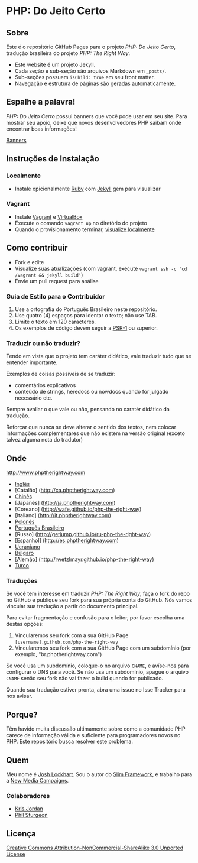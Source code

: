 # PHP: Do Jeito Certo

## Sobre

Este é o repositório GitHub Pages para o projeto _PHP: Do Jeito Certo_, tradução brasileira do projeto _PHP: The Right Way_.

* Este website é um projeto Jekyll.
* Cada seção e sub-seção são arquivos Markdown em `_posts/`.
* Sub-seções possuem `isChild: true` em seu front matter.
* Navegação e estrutura de páginas são geradas automaticamente.

## Espalhe a palavra!

_PHP: Do Jeito Certo_ possui banners que você pode usar em seu site. Para mostrar seu apoio, deixe que novos desenvolvedores PHP saibam onde encontrar boas informações!

[Banners](http://www.phptherightway.com/banners.html)

## Instruções de Instalação

### Localmente

* Instale opicionalmente [Ruby](https://rvm.io/rvm/install/) com [Jekyll](https://github.com/mojombo/jekyll/) gem para visualizar

### Vagrant

* Instale [Vagrant](http://www.vagrantup.com/) e [VirtualBox](https://www.virtualbox.org/)
* Execute o comando `vagrant up` no diretório do projeto
* Quando o provisionamento terminar, [visualize localmente](http://localhost:4000)

## Como contribuir

* Fork e edite
* Visualize suas atualizações (com vagrant, execute `vagrant ssh -c 'cd /vagrant && jekyll build'`)
* Envie um pull request para análise

### Guia de Estilo para o Contribuidor

1. Use a ortografia do Português Brasileiro neste repositório.
2. Use quatro (4) espaços para identar o texto; não use TAB.
3. Limite o texto em 120 caracteres.
4. Os exemplos de código devem seguir a [PSR-1](http://www.php-fig.org/psr/psr-1/) ou superior.


### Traduzir ou não traduzir?

Tendo em vista que o projeto tem caráter didático, vale traduzir tudo que se entender importante.

Exemplos de coisas possíveis de se traduzir:

- comentários explicativos
- conteúdo de strings, heredocs ou nowdocs quando for julgado necessário etc.

Sempre avaliar o que vale ou não, pensando no caratér didático da tradução.

Reforçar que nunca se deve alterar o sentido dos textos, nem colocar informações complementares que não existem na versão original (exceto talvez alguma nota do tradutor)

## Onde

<http://www.phptherightway.com>

* [Inglês](http://www.phptherightway.com)
* [Catalão] (http://ca.phptherightway.com)
* [Chinês](http://wulijun.github.com/php-the-right-way)
* [Japanês] (http://ja.phptherightway.com)
* [Coreano] (http://wafe.github.io/php-the-right-way)
* [Italiano] (http://it.phptherightway.com)
* [Polonês](http://pl.phptherightway.com)
* [Português Brasileiro](http://br.phptherightway.com)
* [Russo] (http://getjump.github.io/ru-php-the-right-way)
* [Espanhol] (http://es.phptherightway.com)
* [Ucraniano](http://iflista.github.com/php-the-right-way)
* [Búlgaro](http://bg.phptherightway.com)
* [Alemão] (http://rwetzlmayr.github.io/php-the-right-way)
* [Turco](http://hkulekci.github.io/php-the-right-way/)

### Traduções

Se você tem interesse em traduzir _PHP: The Right Way_, faça o fork do repo no GitHub e publique seu fork para sua
própria conta do GitHub. Nós vamos vincular sua tradução a partir do documento principal.

Para evitar fragmentação e confusão para o leitor, por favor escolha uma destas opções:

1. Vincularemos seu fork com a sua GitHub Page `[username].github.com/php-the-right-way`
2. Vincularemos seu fork com a sua GitHub Page com um subdomínio (por exemplo, "br.phptherightway.com")

Se você usa um subdomínio, coloque-o no arquivo `CNAME`, e avíse-nos para configurar o DNS para você. Se não usa um
subdomínio, apague o arquivo `CNAME` senão seu fork não vai fazer o build quando for publicado.

Quando sua tradução estiver pronta, abra uma issue no Isse Tracker para nos avisar.

## Porque?

Têm havido muita discussão ultimamente sobre como a comunidade PHP carece de informação válida e suficiente para programadores novos no PHP. Este repositório busca resolver este problema.

## Quem

Meu nome é [Josh Lockhart](http://twitter.com/codeguy). Sou o autor do [Slim Framework](http://www.slimframework.com/), e trabalho para a [New Media Campaigns](http://www.newmediacampaigns.com/).

### Colaboradores

* [Kris Jordan](http://krisjordan.com/)
* [Phil Sturgeon](http://philsturgeon.co.uk/)

## Licença

[Creative Commons Attribution-NonCommercial-ShareAlike 3.0 Unported License](http://creativecommons.org/licenses/by-nc-sa/3.0/)
